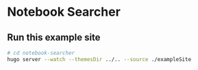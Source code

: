 # Notebook Searcher

## Run this example site
``` sh
# cd notebook-searcher
hugo server --watch --themesDir ../.. --source ./exampleSite
```
